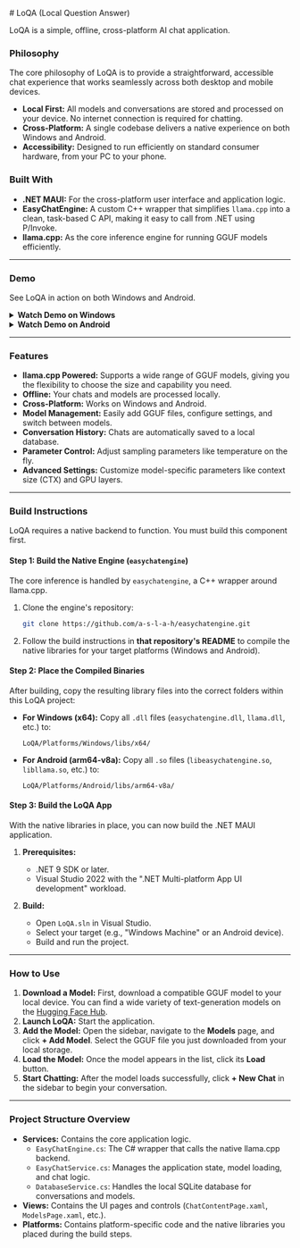 ﻿﻿# LoQA (Local Question Answer)

LoQA is a simple, offline, cross-platform AI chat application.

### Philosophy

The core philosophy of LoQA is to provide a straightforward, accessible chat experience that works seamlessly across both desktop and mobile devices.

*   **Local First:** All models and conversations are stored and processed on your device. No internet connection is required for chatting.
*   **Cross-Platform:** A single codebase delivers a native experience on both Windows and Android.
*   **Accessibility:** Designed to run efficiently on standard consumer hardware, from your PC to your phone.

### Built With

*   **.NET MAUI:** For the cross-platform user interface and application logic.
*   **EasyChatEngine:** A custom C++ wrapper that simplifies `llama.cpp` into a clean, task-based C API, making it easy to call from .NET using P/Invoke.
*   **llama.cpp:** As the core inference engine for running GGUF models efficiently.
---

### Demo

See LoQA in action on both Windows and Android.

<details>
  <summary><strong>Watch Demo on Windows</strong></summary>
  <br>
  <video src="https://github.com/user-attachments/assets/234e5126-021c-484d-bf7d-3721afef832a" controls="controls" muted="muted" autoplay="autoplay" loop="loop" style="max-width:100%;">







    Your browser does not support the video tag.
  </video>
</details>

<details>
  <summary><strong>Watch Demo on Android</strong></summary>
  <br>
  <video src="https://github.com/user-attachments/assets/cf4d82fd-8694-4eae-9acd-daf6dd6dab4c" controls="controls" muted="muted" autoplay="autoplay" loop="loop" style="max-width:100%;">
    Your browser does not support the video tag.
  </video>
</details>


---

### Features

*   **llama.cpp Powered:** Supports a wide range of GGUF models, giving you the flexibility to choose the size and capability you need.
*   **Offline:** Your chats and models are processed locally.
*   **Cross-Platform:** Works on Windows and Android.
*   **Model Management:** Easily add GGUF files, configure settings, and switch between models.
*   **Conversation History:** Chats are automatically saved to a local database.
*   **Parameter Control:** Adjust sampling parameters like temperature on the fly.
*   **Advanced Settings:** Customize model-specific parameters like context size (CTX) and GPU layers.

---

### Build Instructions

LoQA requires a native backend to function. You must build this component first.

#### Step 1: Build the Native Engine (`easychatengine`)

The core inference is handled by `easychatengine`, a C++ wrapper around llama.cpp.

1.  Clone the engine's repository:
    ```bash
    git clone https://github.com/a-s-l-a-h/easychatengine.git
    ```
2.  Follow the build instructions in **that repository's README** to compile the native libraries for your target platforms (Windows and Android).

#### Step 2: Place the Compiled Binaries

After building, copy the resulting library files into the correct folders within this LoQA project:

*   **For Windows (x64):**
    Copy all `.dll` files (`easychatengine.dll`, `llama.dll`, etc.) to:
    ```
    LoQA/Platforms/Windows/libs/x64/
    ```

*   **For Android (arm64-v8a):**
    Copy all `.so` files (`libeasychatengine.so`, `libllama.so`, etc.) to:
    ```
    LoQA/Platforms/Android/libs/arm64-v8a/
    ```

#### Step 3: Build the LoQA App

With the native libraries in place, you can now build the .NET MAUI application.

1.  **Prerequisites:**
    *   .NET 9 SDK or later.
    *   Visual Studio 2022 with the ".NET Multi-platform App UI development" workload.

2.  **Build:**
    *   Open `LoQA.sln` in Visual Studio.
    *   Select your target (e.g., "Windows Machine" or an Android device).
    *   Build and run the project.

---

### How to Use

1.  **Download a Model:** First, download a compatible GGUF model to your local device. You can find a wide variety of text-generation models on the [Hugging Face Hub](https://huggingface.co/models?pipeline_tag=text-generation&library=gguf&apps=llama.cpp&sort=trending).
2.  **Launch LoQA:** Start the application.
3.  **Add the Model:** Open the sidebar, navigate to the **Models** page, and click **+ Add Model**. Select the GGUF file you just downloaded from your local storage.
4.  **Load the Model:** Once the model appears in the list, click its **Load** button.
5.  **Start Chatting:** After the model loads successfully, click **+ New Chat** in the sidebar to begin your conversation.

---

### Project Structure Overview

*   **Services:** Contains the core application logic.
    *   `EasyChatEngine.cs`: The C# wrapper that calls the native llama.cpp backend.
    *   `EasyChatService.cs`: Manages the application state, model loading, and chat logic.
    *   `DatabaseService.cs`: Handles the local SQLite database for conversations and models.
*   **Views:** Contains the UI pages and controls (`ChatContentPage.xaml`, `ModelsPage.xaml`, etc.).
*   **Platforms:** Contains platform-specific code and the native libraries you placed during the build steps.
